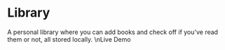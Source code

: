 # Library
A personal library where you can add books and check off if you've read them or not, all stored locally.
\nLive Demo
